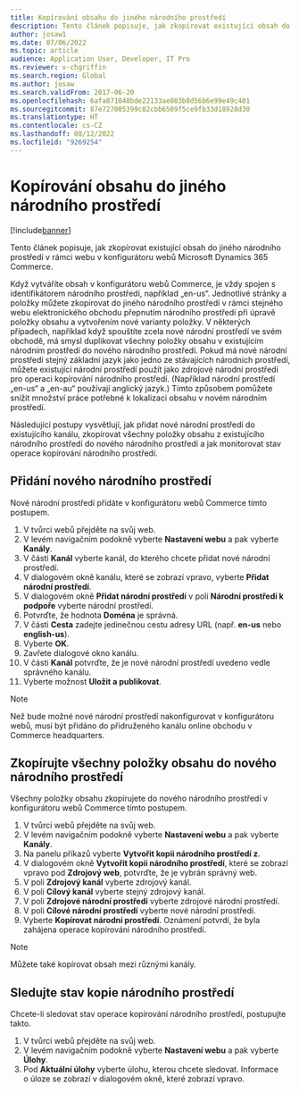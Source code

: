 ```yaml
---
title: Kopírování obsahu do jiného národního prostředí
description: Tento článek popisuje, jak zkopírovat existující obsah do jiného národního prostředí v rámci webu v konfigurátoru webů Microsoft Dynamics 365 Commerce.
author: josaw1
ms.date: 07/06/2022
ms.topic: article
audience: Application User, Developer, IT Pro
ms.reviewer: v-chgriffin
ms.search.region: Global
ms.author: josaw
ms.search.validFrom: 2017-06-20
ms.openlocfilehash: 6afa871048bde22133ae083b8d56b6e99e49c401
ms.sourcegitcommit: 87e727005399c82cbb6509f5ce9fb33d18928d30
ms.translationtype: HT
ms.contentlocale: cs-CZ
ms.lasthandoff: 08/12/2022
ms.locfileid: "9269254"
---
```

# <a name="copy-content-to-another-locale"></a>Kopírování obsahu do jiného národního prostředí

[!include[banner](../includes/banner.md)]

Tento článek popisuje, jak zkopírovat existující obsah do jiného národního prostředí v rámci webu v konfigurátoru webů Microsoft Dynamics 365 Commerce.

Když vytváříte obsah v konfigurátoru webů Commerce, je vždy spojen s identifikátorem národního prostředí, například „en-us“. Jednotlivé stránky a položky můžete zkopírovat do jiného národního prostředí v rámci stejného webu elektronického obchodu přepnutím národního prostředí při úpravě položky obsahu a vytvořením nové varianty položky. V některých případech, například když spouštíte zcela nové národní prostředí ve svém obchodě, má smysl duplikovat všechny položky obsahu v existujícím národním prostředí do nového národního prostředí. Pokud má nové národní prostředí stejný základní jazyk jako jedno ze stávajících národních prostředí, můžete existující národní prostředí použít jako zdrojové národní prostředí pro operaci kopírování národního prostředí. (Například národní prostředí „en-us“ a „en-au“ používají anglický jazyk.) Tímto způsobem pomůžete snížit množství práce potřebné k lokalizaci obsahu v novém národním prostředí.

Následující postupy vysvětlují, jak přidat nové národní prostředí do existujícího kanálu, zkopírovat všechny položky obsahu z existujícího národního prostředí do nového národního prostředí a jak monitorovat stav operace kopírování národního prostředí.

## <a name="add-a-new-locale"></a>Přidání nového národního prostředí

Nové národní prostředí přidáte v konfigurátoru webů Commerce tímto postupem.

1. V tvůrci webů přejděte na svůj web.
1. V levém navigačním podokně vyberte **Nastavení webu** a pak vyberte **Kanály**.
1. V části **Kanál** vyberte kanál, do kterého chcete přidat nové národní prostředí.
1. V dialogovém okně kanálu, které se zobrazí vpravo, vyberte **Přidat národní prostředí**.
1. V dialogovém okně **Přidat národní prostředí** v poli **Národní prostředí k podpoře** vyberte národní prostředí.
1. Potvrďte, že hodnota **Doména** je správná.
1. V části **Cesta** zadejte jedinečnou cestu adresy URL (např. **en-us** nebo **english-us**).
1. Vyberte **OK**.
1. Zavřete dialogové okno kanálu.
1. V části **Kanál** potvrďte, že je nové národní prostředí uvedeno vedle správného kanálu.
1. Vyberte možnost **Uložit a publikovat**.

> [!NOTE]
> Než bude možné nové národní prostředí nakonfigurovat v konfigurátoru webů, musí být přidáno do přidruženého kanálu online obchodu v Commerce headquarters.

## <a name="copy-all-content-items-to-a-new-locale"></a>Zkopírujte všechny položky obsahu do nového národního prostředí

Všechny položky obsahu zkopírujete do nového národního prostředí v konfigurátoru webů Commerce tímto postupem.

1. V tvůrci webů přejděte na svůj web.
1. V levém navigačním podokně vyberte **Nastavení webu** a pak vyberte **Kanály**.
1. Na panelu příkazů vyberte **Vytvořit kopii národního prostředí z**.
1. V dialogovém okně **Vytvořit kopii národního prostředí**, které se zobrazí vpravo pod **Zdrojový web**, potvrďte, že je vybrán správný web.
1. V poli **Zdrojový kanál** vyberte zdrojový kanál.
1. V poli **Cílový kanál** vyberte stejný zdrojový kanál.
1. V poli **Zdrojové národní prostředí** vyberte zdrojové národní prostředí.
1. V poli **Cílové národní prostředí** vyberte nové národní prostředí.
1. Vyberte **Kopírovat národní prostředí**. Oznámení potvrdí, že byla zahájena operace kopírování národního prostředí.

> [!NOTE]
> Můžete také kopírovat obsah mezi různými kanály.

## <a name="monitor-the-status-of-the-locale-copy"></a>Sledujte stav kopie národního prostředí

Chcete-li sledovat stav operace kopírování národního prostředí, postupujte takto.

1. V tvůrci webů přejděte na svůj web.
1. V levém navigačním podokně vyberte **Nastavení webu** a pak vyberte **Úlohy**.
1. Pod **Aktuální úlohy** vyberte úlohu, kterou chcete sledovat. Informace o úloze se zobrazí v dialogovém okně, které zobrazí vpravo.
